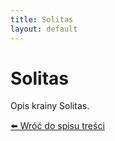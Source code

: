 ```yaml
---
title: Solitas
layout: default
---
```


# Solitas

Opis krainy Solitas.

[⬅️ Wróć do spisu treści](../index.md)

